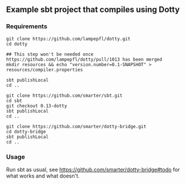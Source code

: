 ## Example sbt project that compiles using Dotty

### Requirements

```shell
git clone https://github.com/lampepfl/dotty.git
cd dotty

## This step won't be needed once https://github.com/lampepfl/dotty/pull/1013 has been merged
mkdir resources && echo "version.number=0.1-SNAPSHOT" > resources/compiler.properties

sbt publishLocal
cd ..

git clone https://github.com/smarter/sbt.git
cd sbt
git checkout 0.13-dotty
sbt publishLocal
cd ..

git clone https://github.com/smarter/dotty-bridge.git
cd dotty-bridge
sbt publishLocal
cd ..
```

### Usage

Run sbt as usual, see https://github.com/smarter/dotty-bridge#todo for what
works and what doesn't.
